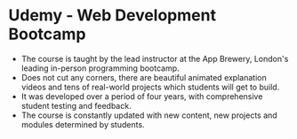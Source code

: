 # Udemy - Web Development Bootcamp
- The course is taught by the lead instructor at the App Brewery, London's leading in-person programming bootcamp.
- Does not cut any corners, there are beautiful animated explanation videos and tens of real-world projects which students will get to build.
- It was developed over a period of four years, with comprehensive student testing and feedback.
- The course is constantly updated with new content, new projects and modules determined by students.
